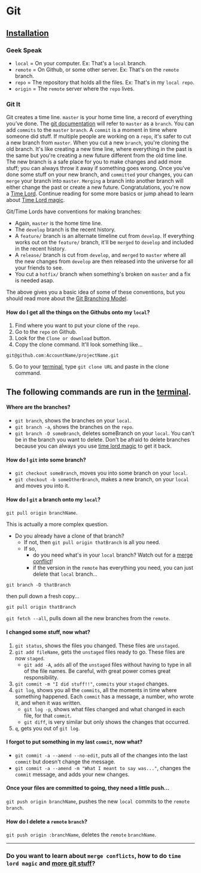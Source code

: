 
# Git

## [Installation](installation.md)

### Geek Speak
- `local` = On your computer. Ex: That's a `local` branch.
- `remote` = On Github, or some other server. Ex: That's on the `remote` branch.
- `repo` = The repository that holds all the files. Ex: That's in my `local repo`.
- `origin` = The `remote` server where the `repo` lives.

### Git It
Git creates a time line. `master` is your home time line, a record of everything you’ve done.
The [git documentation](https://rogerdudler.github.io/git-guide/) will refer to `master` as a `branch`.
You can add `commits` to the `master` `branch`. A `commit` is a moment in time where someone did stuff.
If multiple people are working on a `repo`, it's safer to cut a new branch from `master`.
When you cut a new `branch`, you're cloning the old branch.
It's like creating a new time line, where everything in the past is the same
but you're creating a new future different from the old time line.
The new branch is a safe place for you to make changes and add more stuff;
you can always throw it away if something goes wrong. Once you've done some stuff on your new branch,
and `committed` your changes, you can `merge` your branch into `master`.
`Merging` a branch into another branch will either change the past or create a new future.
Congratulations, you're now a [Time Lord](https://en.wikipedia.org/wiki/Time_Lord).
Continue reading for some more basics or jump ahead to learn about
[Time Lord magic](https://github.com/Pickra/programmyTools/blob/master/git/moreGitStuff.md#time-lord-magic). 

Git/Time Lords have conventions for making branches:

- Again, `master` is the home time line.
- The `develop` branch is the recent history.
- A `feature/` branch is an alternate timeline cut from `develop`.
If everything works out on the `feature/` branch, it'll be `merged` to `develop`
and included in the recent history.
- A `release/` branch is cut from `develop`, and `merged` to `master`
where all the new changes from `develop` are then released into the universe for all your friends to see.
- You cut a `hotfix/` branch when something's broken on `master` and a fix is needed asap.

The above gives you a basic idea of some of these conventions,
but you should read more about the [Git Branching Model](http://nvie.com/posts/a-successful-git-branching-model/).

#### How do I get all the things on the Githubs onto my `local`?

1. Find where you want to put your clone of the `repo`.
2. Go to the `repo` on Github.
3. Look for the `Clone or download` button.
4. Copy the clone command. It'll look something like... 

```
git@github.com:AccountName/projectName.git
```

5. Go to your [terminal](../terminal/terminal.md), type `git clone URL` and paste in the clone command.


## The following commands are run in the [terminal](../terminal/terminal.md).

#### Where are the branches?
- `git branch`, shows the branches on your `local`.
- `git branch -a`, shows the branches on the `repo`.
- `git branch -D someBranch`, deletes someBranch on your `local`.
You can't be in the branch you want to delete.
Don't be afraid to delete branches because you can always you use [time lord magic][time-lord] to get it back.

#### How do I `git` into some branch?
- `git checkout someBranch`, moves you into some branch on your `local`.
- `git checkout -b someOtherBranch`, makes a new branch, on your `local` and moves you into it.

#### How do I `git` a branch onto my `local`?
`git pull origin branchName`.

This is actually a more complex question. 

- Do you already have a clone of that branch?
	- If not, then `git pull origin thatBranch` is all you need.
	- If so,
		- do you need what's in your `local` branch? Watch out for a [merge conflict][merge-conflict]!
		- if the version in the `remote` has everything you need, you can just delete that `local` branch... 

```
git branch -D thatBranch 
```
then pull down a fresh copy...

```
git pull origin thatBranch
```

`git fetch --all`, pulls down all the new branches from the `remote`.


#### I changed some stuff, now what?
1. `git status`, shows the files you changed. These files are `unstaged`.
2. `git add fileName`, gets the `unstaged` files ready to go. These files are now `staged`.
	- `git add -A`, `adds` all of the `unstaged` files without having to type in all of the file names.
	Be careful, with great power comes great responsibility.
3. `git commit -m "I did stuff!!"`, `commits` your `staged` changes.
4. `git log`, shows you all the `commits`, all the moments in time where something happened.
Each `commit` has a message, a number, who wrote it, and when it was written.
	- `git log -p`, shows what files changed and what changed in each file, for that `commit`.
	- `git diff`, is very similar but only shows the changes that occurred.
5. `q`, gets you out of `git log`.


#### I forgot to put something in my last `commit`, now what?
- `git commit -a --amend --no-edit`, puts all of the changes into the last `commit`
but doesn't change the message.
- `git commit -a --amend -m "What I meant to say was..."`, changes the `commit` message,
and adds your new changes.

#### Once your files are committed to going, they need a little push...
`git push origin branchName`, pushes the new `local `commits to the `remote` `branch`.

#### How do I delete a `remote` `branch`?
`git push origin :branchName`, deletes the `remote` `branchName`.

---
### Do you want to learn about `merge conflicts`, how to do `time lord magic` and [more git stuff](moreGitStuff.md)?


[time-lord]: https://github.com/Pickra/programmyTools/blob/master/git/moreGitStuff.md#time-lord-magic
[merge-conflict]: https://github.com/Pickra/programmyTools/blob/master/git/moreGitStuff.md#whats-a-merge-conflict